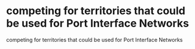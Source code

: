# competing for territories that could be used for Port Interface Networks

competing for territories that could be used for Port Interface Networks